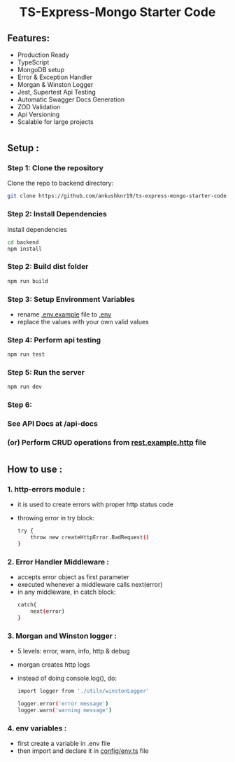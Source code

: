 <h1 align="center"> TS-Express-Mongo Starter Code </h1>

## Features:

-  Production Ready
-  TypeScript
-  MongoDB setup
-  Error & Exception Handler
-  Morgan & Winston Logger
-  Jest, Supertest Api Testing
-  Automatic Swagger Docs Generation
-  ZOD Validation
-  Api Versioning
-  Scalable for large projects

#

## Setup :

### Step 1: Clone the repository

Clone the repo to backend directory:

```sh
git clone https://github.com/ankushknr19/ts-express-mongo-starter-code.git backend
```

### Step 2: Install Dependencies

Install dependencies

```sh
cd backend
npm install
```

### Step 2: Build dist folder

```sh
npm run build
```

### Step 3: Setup Environment Variables

-  rename [.env.example](./backend/.env.example) file to [.env](/)
-  replace the values with your own valid values

### Step 4: Perform api testing

```sh
npm run test
```

### Step 5: Run the server

```sh
npm run dev
```

### Step 6:

### See API Docs at <a> /api-docs </a>

### (or) Perform CRUD operations from [rest.example.http](./rest.example.http) file

#

## How to use :

### 1. http-errors module :

-  it is used to create errors with proper http status code
-  throwing error in try block:

   ```sh
   try {
       throw new createHttpError.BadRequest()
   }

   ```

### 2. Error Handler Middleware :

-  accepts error object as first parameter
-  executed whenever a middleware calls next(error)
-  in any middleware, in catch block:
   ```sh
   catch{
       next(error)
   }
   ```

### 3. Morgan and Winston logger :

-  5 levels: error, warn, info, http & debug
-  morgan creates http logs
-  instead of doing console.log(), do:

   ```sh
   import logger from './utils/winstonLogger'

   logger.error('error message')
   logger.warn('warning message')
   ```

### 4. env variables :

-  first create a variable in .env file
-  then import and declare it in [config/env.ts](./src/config/env.ts) file

#
